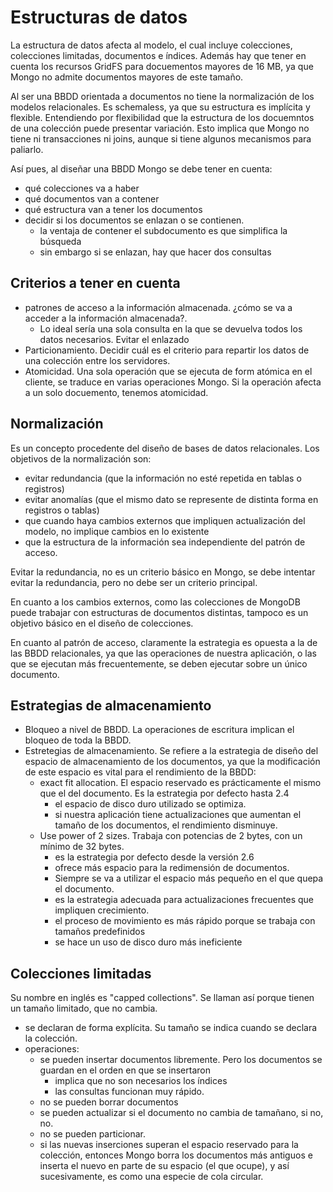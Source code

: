# Estructuras de datos

La estructura de datos afecta al modelo, el cual incluye colecciones, colecciones limitadas, documentos e índices. Además hay que tener en cuenta los recursos GridFS para docuementos mayores de 16 MB, ya que Mongo no admite documentos mayores de este tamaño.  

Al ser una BBDD orientada a documentos no tiene la normalización de los modelos relacionales. Es schemaless, ya que su estructura es implícita y flexible. Entendiendo por flexibilidad que la estructura de los docuemntos de una colección puede presentar variación. Esto implica que Mongo no tiene ni transacciones ni joins, aunque si tiene algunos mecanismos para paliarlo.

Así pues, al diseñar una BBDD Mongo se debe tener en cuenta:

* qué colecciones va a haber
* qué documentos van a contener
* qué estructura van a tener los documentos
* decidir si los documentos se enlazan o se contienen.
  * la ventaja de contener el subdocumento es que simplifica la búsqueda
  * sin embargo si se enlazan, hay que hacer dos consultas

## Criterios a tener en cuenta

* patrones de acceso a la información almacenada. ¿cómo se va a acceder a la información almacenada?.
  * Lo ideal sería una sola consulta en la que se devuelva todos los datos necesarios. Evitar el enlazado
* Particionamiento. Decidir cuál es el criterio para repartir los datos de una colección entre los servidores.
* Atomicidad. Una sola operación que se ejecuta de form atómica en el cliente, se traduce en varias operaciones Mongo. Si la operación afecta a un solo docuemento, tenemos atomicidad.

## Normalización

Es un concepto procedente del diseño de bases de datos relacionales. Los objetivos de la normalización son:

* evitar redundancia (que la información no esté repetida en tablas o registros)
* evitar anomalías (que el mismo dato se represente de distinta forma en registros o tablas)
* que cuando haya cambios externos que impliquen actualización del modelo, no implique cambios en lo existente
* que la estructura de la información sea independiente del patrón de acceso.

Evitar la redundancia, no es un criterio básico en Mongo, se debe intentar evitar la redundancia, pero no debe ser un criterio principal.

En cuanto a los cambios externos, como las colecciones de MongoDB puede trabajar con estructuras de documentos distintas, tampoco es un objetivo básico en el diseño de colecciones.

En cuanto al patrón de acceso, claramente la estrategia es opuesta a la de las BBDD relacionales, ya que las operaciones de nuestra aplicación, o las que se ejecutan más frecuentemente, se deben ejecutar sobre un único documento.

## Estrategias de almacenamiento

* Bloqueo a nivel de BBDD. La operaciones de escritura implican el bloqueo de toda la BBDD.
* Estretegias de almacenamiento. Se refiere a la estrategia de diseño del espacio de almacenamiento de los documentos, ya que la modificación de este espacio es vital para el rendimiento de la BBDD:
  * exact fit allocation. El espacio reservado es prácticamente el mismo que el del documento. Es la estrategia por defecto hasta 2.4
    * el espacio de disco duro utilizado se optimiza.
    * si nuestra aplicación tiene actualizaciones que aumentan el tamaño de los documentos, el rendimiento disminuye.
  * Use power of 2 sizes. Trabaja con potencias de 2 bytes, con un mínimo de 32 bytes.
    * es la estrategia por defecto desde la versión 2.6
    * ofrece más espacio para la redimensión de documentos. 
    * Siempre se va a utilizar el espacio más pequeño en el que quepa el documento.
    * es la estrategia adecuada para actualizaciones frecuentes que impliquen crecimiento.
    * el proceso de movimiento es más rápido porque se trabaja con tamaños predefinidos
    * se hace un uso de disco duro más ineficiente

## Colecciones limitadas

Su nombre en inglés es "capped collections". Se llaman así porque tienen un tamaño limitado, que no cambia.

* se declaran de forma explícita. Su tamaño se indica cuando se declara la colección.
* operaciones:
  * se pueden insertar documentos libremente. Pero los documentos se guardan en el orden en que se insertaron
    * implica que no son necesarios los índices
    * las consultas funcionan muy rápido.
  * no se pueden borrar documentos
  * se pueden actualizar si el documento no cambia de tamañano, si no, no.
  * no se pueden particionar.
  * si las nuevas inserciones superan el espacio reservado para la colección, entonces Mongo borra los documentos más antiguos e inserta el nuevo en parte de su espacio (el que ocupe), y así sucesivamente, es como una especie de cola circular.